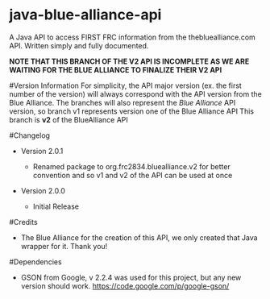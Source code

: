 java-blue-alliance-api
======================

A Java API to access FIRST FRC information from the thebluealliance.com API. Written simply and fully documented.

**NOTE THAT THIS BRANCH OF THE V2 API IS INCOMPLETE AS WE ARE WAITING FOR THE BLUE ALLIANCE TO FINALIZE THEIR V2 API**

#Version Information
For simplicity, the API major version (ex. the first number of the version) will always correspond with the API version from the Blue Alliance.
The branches will also represent the *Blue Alliance* API version, so branch v1 represents version one of the Blue Alliance API
This branch is **v2** of the BlueAlliance API

#Changelog

* Version 2.0.1
    * Renamed package to org.frc2834.bluealliance.v2 for better convention and so v1 and v2 of the API can be used at once

* Version 2.0.0
    * Initial Release

#Credits

* The Blue Alliance for the creation of this API, we only created that Java wrapper for it. Thank you!

#Dependencies

* GSON from Google, v 2.2.4 was used for this project, but any new version should work. https://code.google.com/p/google-gson/